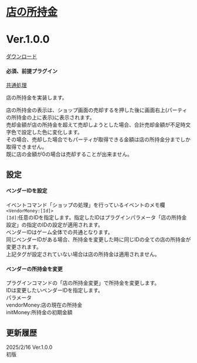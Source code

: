 # [店の所持金](https://raw.githubusercontent.com/nuun888/MZ/master/NUUN_VendorMoney.js)
# Ver.1.0.0
[ダウンロード](https://raw.githubusercontent.com/nuun888/MZ/master/NUUN_VendorMoney.js)  
#### 必須、前提プラグイン
[共通処理](https://github.com/nuun888/MZ/blob/master/README/Base.md)  

店の所持金を実装します。  

店の所持金の表示は、ショップ画面の売却するを押した後に画面右上(パーティの所持金の上に表示)に表示されます。  
売却金額が店の所持金を超えて売却しようとした場合、合計売却金額が不足時文字色で設定した色に変化します。  
その場合、売却した場合でもパーティが取得できる金額は店の所持金分までしか取得できません。  
既に店の金額が0の場合は売却することが出来ません。  

## 設定
#### ベンダーIDを設定
イベントコマンド「ショップの処理」を行っているイベントのメモ欄  
`<VendorMoney:[Id]>`   
`[Id]`:任意のIDを指定します。指定したIDはプラグインパラメータ「店の所持金設定」の指定のIDの設定が適用されます。  
ベンダーIDはゲーム全体での共通となります。  
同じベンダーIDがある場合、所持金を変更した時に同じIDの全ての店の所持金が変更されます。  
上記タグが設定されていない場合は店の所持金は適用されません。  

#### ベンダーの所持金を変更
プラグインコマンドの「店の所持金変更」で所持金を変更します。  
IDは変更したいベンダーIDを指定します。  
パラメータ  
vendorMoney:店の現在の所持金  
initMoney:所持金の初期金額  

## 更新履歴
2025/2/16 Ver.1.0.0  
初版  
